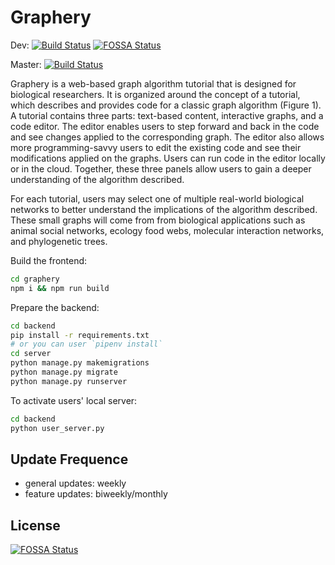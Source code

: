 # Graphery

Dev: [![Build Status](https://travis-ci.com/FlickerSoul/Graphery.svg?token=iGoqjTdG7SFLHQyLfgoz&branch=dev)](https://travis-ci.com/FlickerSoul/Graphery)
[![FOSSA Status](https://app.fossa.com/api/projects/git%2Bgithub.com%2FFlickerSoul%2FGraphery.svg?type=shield)](https://app.fossa.com/projects/git%2Bgithub.com%2FFlickerSoul%2FGraphery?ref=badge_shield)

Master: [![Build Status](https://travis-ci.com/FlickerSoul/Graphery.svg?token=iGoqjTdG7SFLHQyLfgoz&branch=master)](https://travis-ci.com/FlickerSoul/Graphery)

Graphery is a web-based graph algorithm tutorial that is designed for biological researchers. It is organized around the concept of a tutorial, which describes and provides code for a classic graph algorithm (Figure 1). A tutorial contains three parts: text-based content, interactive graphs, and a code editor. The editor enables users to step forward and back in the code and see changes applied to the corresponding graph. The editor also allows more programming-savvy users to edit the existing code and see their modifications applied on the graphs. Users can run code in the editor locally or in the cloud. Together, these three panels allow users to gain a deeper understanding of the algorithm described.

For each tutorial, users may select one of multiple real-world biological networks to better understand the implications of the algorithm described. These small graphs will come from from biological applications such as animal social networks, ecology food webs, molecular interaction networks, and phylogenetic trees.

Build the frontend:

```bash
cd graphery
npm i && npm run build
```

Prepare the backend: 

```bash
cd backend
pip install -r requirements.txt
# or you can user `pipenv install`
cd server 
python manage.py makemigrations
python manage.py migrate 
python manage.py runserver
```

To activate users' local server:

```bash
cd backend
python user_server.py
```

## Update Frequence 

* general updates: weekly
* feature updates: biweekly/monthly


## License
[![FOSSA Status](https://app.fossa.com/api/projects/git%2Bgithub.com%2FFlickerSoul%2FGraphery.svg?type=large)](https://app.fossa.com/projects/git%2Bgithub.com%2FFlickerSoul%2FGraphery?ref=badge_large)